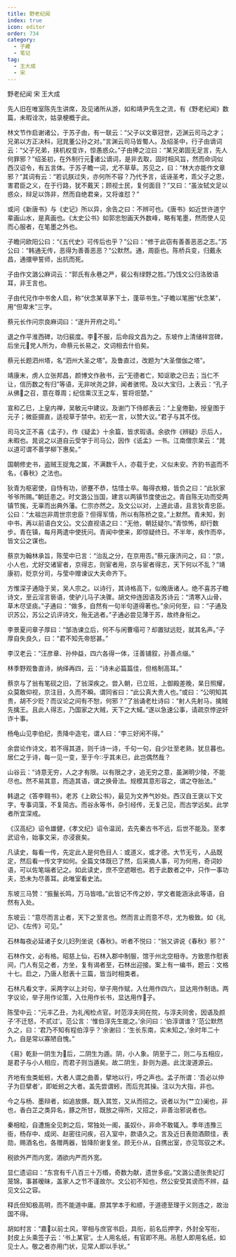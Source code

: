 ```yaml
---
title: 野老纪闻
index: true
icon: editor
order: 734
category:
  - 子藏
  - 笔记
tag:
  - 王大成
  - 宋
---
```


野老纪闻 宋 王大成  

先人旧在唯室陈先生讲席，及见诸所从游，如和靖尹先生之流，有《野老纪闻》数篇，未暇诠次，姑录梗概于此。  

林文节作启谢诸公，于苏子由，有一联云：“父子以文章冠世，迈渊云司马之才；兄弟以方正决科，冠晁董公孙之对。”言渊云司马皆蜀人。及绍圣中，行子由谪词云：“父子兄弟，挟机权变诈，惊愚惑众。”子由捧之泣曰：“某兄弟固无足言，先人何罪邪？”绍圣初，在外制行元诸公谪词，是非去取，固时相风旨，然而命词似西汉诏令，有五言体。于苏子瞻一词，尤不草草。苏见之，曰：“林大亦能作文章邪？”其词有云：“若讥朕过失，亦何所不容？乃代予言，诋诬圣考，乖父子之恩，害君臣之义，在于行路，犹不戴天；顾视士民，复何面目？”又曰：“虽汝轼文足以惑众，辩足以饰非，然而自绝君亲，又将谁怼？”  

或问《新唐书》与《史记》所以异，余告之曰：不辨可也。《唐书》如近世许道宁辈画山水，是真画也。《太史公书》如郭忠恕画天外数峰，略有笔墨，然而使人见而心服者，在笔墨之外也。  

子瞻问欧阳公曰：“《五代史》可传后也乎？”公曰：“修于此窃有善善恶恶之志。”苏公曰：“韩通无传，恶得为善善恶恶？”公默然。通，周臣也。陈桥兵变，归戴永昌，通擐甲誓师，出抗而死。  

子由作文潞公麻词云：“郭氏有永巷之严，裴公有绿野之胜。”乃饯文公归洛致语耳，非王言也。  

子由代兄作中书舍人启，称“伏念某草茅下士，蓬荜书生。”子瞻以笔圈“伏念某”，用“但卑末”三字。  

蔡元长作问宗良麻词曰：“遂升开府之司。”  

退之作平淮西碑，功归裴度。李不服，后命段文昌为之。东坡作上清储祥宫碑，后坐元党人所为，命蔡元长易之，文词相去什伯矣。  

蔡元长题泗州塔，名“泗州大圣之塔”。及鲁直过，改题为“大圣僧伽之塔”。  

靖康末，虏人立张邦昌，颜博文作赦书，云“无德者亡，知讴歌之已去；当仁不让，信历数之有归”等语，无非吠尧之辞，闻者骇愕。及以大宝归，上表云：“孔子从佛之召，意在尊周；纪信乘汉王之车，誓将诳楚。”  

宣和乙巳，上皇内禅，吴敏元中建议。及谢门下侍郎表云：“上皇倦勤，授皇图于元子；微臣摄直，适视草于禁中。初无一言，以赞大议。”君子与其不伐。  

司马文正不喜《孟子》，作《疑孟》十余篇，皆求瑕语。余欲作《辨疑》示后人，未暇也。晁说之以道自云受学于司马公，因作《诋孟》一书。江南僧宗杲云：“晁以道可谓不善学柳下惠矣。”  

国朝修史书，盗贼王捉鬼之属，不满数千人，亦载于史，义似未安。齐豹书盗而不名，《春秋》之法也。  

狄青为枢密使，自恃有功，骄蹇不恭，怙惜士卒。每得衣粮，皆负之曰：“此狄家爷爷所赐。”朝廷患之。时文潞公当国，建言以两镇节度使出之。青自陈无功而受两镇节旄，无辜而出典外藩。仁宗亦然之。及文公以对，上道此语，且言狄青忠臣。公曰：“太祖岂非周世宗忠臣？但得军情，所以有陈桥之变。”上默然。青未知，到中书，再以前语白文公。文公直视语之曰：“无他，朝廷疑尔。”青惊怖，却行数步。青在镇，每月两遣中使抚问。青闻中使来，即惊疑终日。不半年，疾作而卒，皆文公之谋也。  

蔡京为翰林承旨，陈莹中已言：“治乱之分，在京用否。”蔡元康济问之，曰：“京，小人也，尤好交诸宦者，京得志，则宦者用，京与宦者得志，天下何以不乱？”靖康初，贬京分司，与莹中赠谏议大夫命齐下。  

方惟深子通隐于吴，吴人宗之。以诗行，其诗格高下，似晚唐诸人。绝不喜苏子瞻诗文，至云淫言亵语，使驴儿马子决骤。胡文仲连因语及苏诗云：“清寒入山骨，草木尽坚痰。”子通曰：“做多，自然有一句半句道得著也。”余问何至，曰：“子通及识苏公，苏公之讥评诗文，殆无逃者。”子通必尝见薄于苏，故终身衔之。  

李景夏问章子厚曰：“邹浩谏立后，何不与闲曹塌可？却置狱远贬，就其名声。”子厚自失良久，曰：“君不知先帝怒甚。”  

李汉老云：“汪彦章、孙仲益，四六各得一体，汪善铺叙，孙善点缀。”  

林季野观鲁直诗，纳绎再四，云：“诗未必篇篇佳，但格制高耳。”  

蔡京与了翁有笔砚之旧，了翁深疾之。尝入朝，已立班，上御殿差晚，杲日照耀，众莫敢仰视，京注目，久而不瞬。谓同省曰：“此公真大贵人也。”或曰：“公明知其贵，胡不少贬？而议论之间有不恕，何邪？”了翁诵老杜诗曰：“射人先射马，擒贼先擒王。且此人得志，乃国家之大贼，天下之大蜮。”遂以急速公事，请疏京悖逆奸诈十事。  

杨龟山见李伯纪，责降中造宅，谓人曰：“李三好闲不得。”  

余尝论作诗文，若不得其道，则千诗一诗，千句一句，自少壮至老熟，犹旦暮也。居仁之于诗，每一见一变，至于今乎其未已，此岂偶然哉？  

山谷云：“诗意无穷，人之才有限。以有限之才，追无穷之意，虽渊明少陵，不能尽也。然不易其意，而造其语，谓之换骨法。规模其意形容之，谓之夺胎法。”  

韩退之《答李翱书》，老苏《上欧公书》，最见为文养气妙处。西汉自王褒以下文字，专事词藻，不复简古。而谷永等书，杂引经传，无复己见，而古学远矣。此学者所宜深戒。  

《汉高纪》诏令雄健，《孝文纪》诏令温润，去先秦古书不远，后世不能及。至孝武诏令，始事文采，亦浸衰矣。  

凡读史，每看一传，先定此人是何色目人：或道义，或才德。大节无亏，人品既定，然后看一传文字如何。全篇文体既已了然，后采摘人事，可为何用，奇词妙语，可以佐笔端者记之。如此读史，庶不空遮眼也。若于此数者之中，只作一事功夫，恐未为尽善耳。此唯室看史法。  

东坡三马赞：“振鬣长鸣，万马皆喑。”此皆记不传之妙，学文者能涵泳此等语，自然有入处。  

东坡云：“意尽而言止者，天下之至言也。然而言止而意不尽，尤为极致。如《礼记》、《左传》可见。”  

石林每夜必延诸子女儿妇列坐说《春秋》。听者不悦曰：“翁又讲说《春秋》邪？”  

石林作文，必有格。昭慈上仙，石林入郡中制服，馆于州北空相寺。方致思作慰表间，门人有见之者，方坐，复有谒者至，石林出迎接。案上有一编书，题云：文格十七。启之，乃唐人慰表十三篇，皆当时相类者。  

石林凡看文字，采两字以上对句，举子用作赋，入仕用作四六，显达用作制诰。两字议论，举子用作论策，入仕用作长书，显达用作子。  

陈莹中云：“元丰乙丑，为礼闱检点官。时范淳夫同在院，与淳夫同舍，因语及颜子‘不迁怒，不贰过’。范公言：‘惟伯淳先生能之。’余问曰：‘伯淳谓谁？’范公默然久之，曰：‘君乃不知有程伯淳乎？’余谢曰：‘生长东南，实未知之。’余时年二十九，自是常以寡陋自愧。”  

《易》乾卦一阴生为后，二阴生为遁。阴，小人象。阴至于二，则二与五相应，是君子与小人相应，而君子则当遁矣。故二阴生，卦则为遁。此沈浚道源云。  

齐地有虫类蚯蚓，大者人谓之曲善，擘地以行，呼之声也。孟子所谓：‘吾必以仲子为巨擘者’，即蚯蚓之大者。盖先尝谓蚓，而后充其操。注以为大指，非也。  

今之与杨、墨辩者，如追放豚。既入其笠，又从而招之。说者以为{艹立}阑也，非也，香白芷之类异名，豚之所甘，既放之得所，又招之，非善治邪说者也。  

秦相桧，自遭施全见刺之后，常独处一阁，虽奴仆，非命不敢辄入。季年违豫三衙，杨存中、成闵、赵密往问疾，召入室中，款语久之。言及近日表勋酒颇佳，表勋，赐酒名也，各赠两器，皆降阶谢复坐。顾无仆从，自携出室，亦见驾驭之术。  

税欲外严而内宽，酒欲内严而外宽。  

显仁遗诏曰：“东宫有千八百三十万缗，奇数为献，遗世多疵。”文潞公遗张贵妃灯笼锦，事甚暧昧，盖家人之节不谨故尔。文公初不知也，然公安受其谤而不辨，益见文公之容。  

释氏但知极高明，而不能道中庸。原其学本于和顺，于道德至理于义则违之，故治国不得。  

胡如村言：“嘉以前士风，宰相与庶官书启，具衔，前名后押字，外封全写衔，封皮上头乘签子云：‘书上某官’。士人用名纸，有官即不用。吊慰人即用名纸，如见士人。敬之者亦用门状，见常人即以手状。”  
